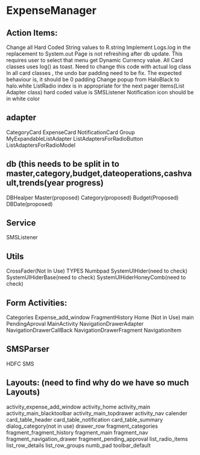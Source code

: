 # ExpenseManager

Action Items:
-------------
Change all Hard Coded String values to R.string
Implement Logs.log in the replacement to System.out
Page is not refreshing after db update. This requires user to select that menu
get Dynamic Currency value.
All Card classes uses log() as toast. Need to change this code with actual log class
In all card classes , the undo bar padding need to be fix. The expected behaviour is, it should be 0 padding
Change popup from HaloBlack  to halo.white 
ListRadio index is in appropriate for the next pager items(List Adapter class)
hard coded value is SMSListener
Notification icon should be in white color


adapter
-------
CategoryCard
ExpenseCard
NotificationCard
Group
MyExpandableListAdapter
ListAdaptersForRadioButton
ListAdaptersForRadioModel

db (this needs to be split in to master,category,budget,dateoperations,cashvault,trends(year progress)
--
DBHealper
Master(proposed)
Category(proposed)
Budget(Proposed)
DBDate(proposed)

Service
-------
SMSListener

Utils
-----
CrossFader(Not In Use)
TYPES
Numbpad
SystemUIHider(need to check)
SystemUIHiderBase(need to check)
SystemUIHiderHoneyComb(need to check)

Form Activities:
----------------
Categories
Expense_add_window
FragmentHistory
Home (Not in Use)
main
PendingAproval
MainActivity
NavigationDrawerAdapter
NavigationDrawerCallBack
NavigationDrawerFragment
NavigationItem

SMSParser
---------
HDFC
SMS


Layouts: (need to find why do we have so much Layouts)
--------
activity_expense_add_window
activity_home
activity_main
activity_main_blacktoolbar
activity_main_topdrawer
activity_nav
calender
card_table_header
card_table_notification
card_table_summary
dialog_category(not in use)
drawer_row
fragment_categories
fragment_fragment_history
fragment_main
fragment_nav
fragment_navigation_drawer
fragment_pending_approval
list_radio_items
list_row_details
list_row_groups
numb_pad
toolbar_default
